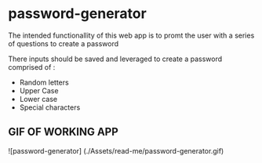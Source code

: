 # password-generator


The intended functionallity of this web app is to promt the user with a series of questions to create a password 

There inputs should be saved and leveraged to create a password comprised of :

 - Random letters
 - Upper Case
 - Lower case 
 - Special characters  

 ## GIF OF WORKING APP
![password-generator] (./Assets/read-me/password-generator.gif)